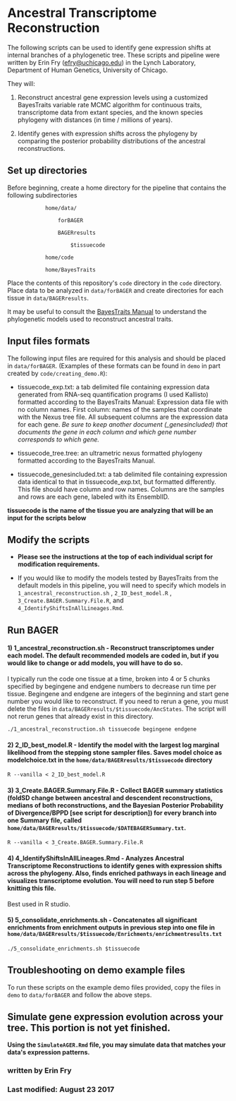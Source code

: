 # Ancestral Transcriptome Reconstruction

The following scripts can be used to identify gene expression shifts at internal branches of a phylogenetic tree. These scripts and pipeline were written by Erin Fry (efry@uchicago.edu) in the Lynch Laboratory, Department of Human Genetics, University of Chicago.

They will:

1) Reconstruct ancestral gene expression levels using a customized BayesTraits variable rate MCMC algorithm for continuous traits, transcriptome data from extant species, and the known species phylogeny with distances (in time / millions of years).

2) Identify genes with expression shifts across the phylogeny by comparing the posterior probability distributions of the ancestral reconstructions.

## Set up directories

Before beginning, create a home directory for the pipeline that contains the following subdirectories

				home/data/
					
					forBAGER
							
					BAGERresults
					
						$tissuecode
				
				home/code
				
				home/BayesTraits
				
				
Place the contents of this repository's `code` directory in the `code` directory. Place data to be analyzed in `data/forBAGER` and create directories for each tissue in `data/BAGERresults`.

It may be useful to consult the [BayesTraits Manual](http://www.evolution.rdg.ac.uk/BayesTraitsV3/Files/BayesTraitsV3.Manual.pdf) to understand the phylogenetic models used to reconstruct ancestral traits.


## Input files formats

The following input files are required for this analysis and should be placed in `data/forBAGER`. (Examples of these formats can be found in `demo` in part created by `code/creating_demo.R`):

 - tissuecode_exp.txt: a tab delimited file containing expression data generated from RNA-seq quantification programs (I used Kallisto) formatted according to the BayesTraits Manual: Expression data file with no column names. 
 First column: names of the samples that coordinate with the Nexus tree file. All subsequent columns are the expression data for each gene. *Be sure to keep another document (_genesincluded) that documents the gene in each column and which gene number corresponds to which gene.*

 - tissuecode_tree.tree: an ultrametric nexus formatted phylogeny formatted according to the BayesTraits Manual.
 
 - tissuecode_genesincluded.txt: a tab delimited file containing expression data identical to that in tissuecode_exp.txt, but formatted differently. This file should have column and row names. Columns are the samples and rows are each gene, labeled with its EnsemblID.


**tissuecode is the name of the tissue you are analyzing that will be an input for the scripts below**


## Modify the scripts

 - **Please see the instructions at the top of each individual script for modification requirements.**

 - If you would like to modify the models tested by BayesTraits from the default models in this pipeline, you will need to specify which models in `1_ancestral_reconstruction.sh` , `2_ID_best_model.R` , `3_Create.BAGER.Summary.File.R`, and `4_IdentifyShiftsInAllLineages.Rmd`.

 
## Run BAGER


#### 1) 1_ancestral_reconstruction.sh - Reconstruct transcriptomes under each model. The default recommended models are coded in, but if you would like to change or add models, you will have to do so.
I typically run the code one tissue at a time, broken into 4 or 5 chunks specified by begingene and endgene numbers to decrease run time per tissue. Begingene and endgene are integers of the beginning and start gene number you would like to reconstruct.
If you need to rerun a gene, you must delete the files in `data/BAGERresults/$tissuecode/AncStates`. The script will not rerun genes that already exist in this directory.

```
./1_ancestral_reconstruction.sh tissuecode begingene endgene
```


#### 2) 2_ID_best_model.R - Identify the model with the largest log marginal likelihood from the stepping stone sampler files. Saves model choice as modelchoice.txt in the `home/data/BAGERresults/$tissuecode` directory

```
R --vanilla < 2_ID_best_model.R
```


#### 3) 3_Create.BAGER.Summary.File.R - Collect BAGER summary statistics (foldSD change between ancestral and descendent reconstructions, medians of both reconstructions, and the Bayesian Posterior Probability of Divergence/BPPD [see script for description]) for every branch into one Summary file, called `home/data/BAGERresults/$tissuecode/$DATEBAGERSummary.txt`.

```
R --vanilla < 3_Create.BAGER.Summary.File.R 
```

#### 4) 4_IdentifyShiftsInAllLineages.Rmd - Analyzes Ancestral Transcriptome Reconstructions to identify genes with expression shifts across the phylogeny. Also, finds enriched pathways in each lineage and visualizes transcriptome evolution. You will need to run step 5 before knitting this file.


Best used in R studio.

#### 5) 5_consolidate_enrichments.sh - Concatenates all significant enrichments from enrichment outputs in previous step into one file in `home/data/BAGERresults/$tissuecode/Enrichments/enrichmentresults.txt`

```
./5_consolidate_enrichments.sh $tissuecode
```


## Troubleshooting on demo example files

To run these scripts on the example demo files provided, copy the files in `demo` to `data/forBAGER` and follow the above steps.


## Simulate gene expression evolution across your tree. This portion is not yet finished.

**Using the `SimulateAGER.Rmd` file, you may simulate data that matches your data's expression patterns.**


### written by Erin Fry
### Last modified: August 23 2017